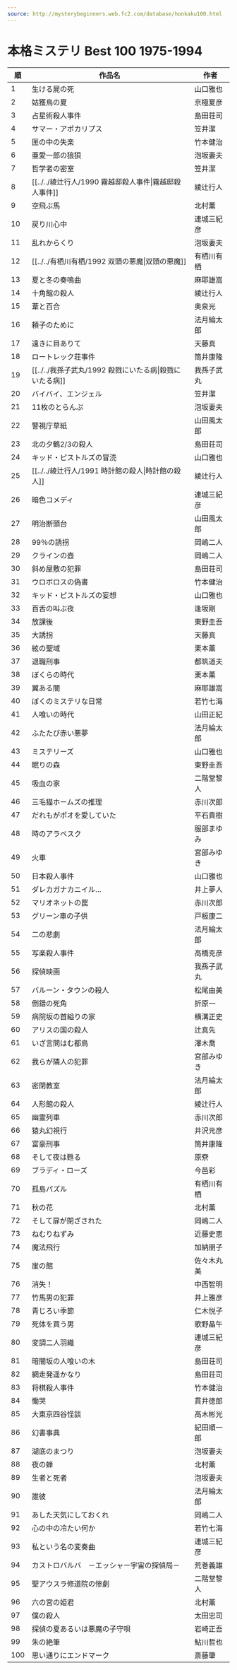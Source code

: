 ```yaml
---
source: http://mysterybeginners.web.fc2.com/database/honkaku100.html
---
```


# 本格ミステリ Best 100 1975-1994

| 順   | 作品名                                   | 作者    |
| --- | ------------------------------------- | ----- |
| 1   | 生ける屍の死                                | 山口雅也  |
| 2   | 姑獲鳥の夏                                 | 京極夏彦  |
| 3   | 占星術殺人事件                               | 島田荘司  |
| 4   | サマー・アポカリプス                            | 笠井潔   |
| 5   | 匣の中の失楽                                | 竹本健治  |
| 6   | 亜愛一郎の狼狽                               | 泡坂妻夫  |
| 7   | 哲学者の密室                                | 笠井潔   |
| 8   | [[../../綾辻行人/1990 霧越邸殺人事件\|霧越邸殺人事件]]  | 綾辻行人  |
| 9   | 空飛ぶ馬                                  | 北村薫   |
| 10  | 戻り川心中                                 | 連城三紀彦 |
| 11  | 乱れからくり                                | 泡坂妻夫  |
| 12  | [[../../有栖川有栖/1992 双頭の悪魔\|双頭の悪魔]]     | 有栖川有栖 |
| 13  | 夏と冬の奏鳴曲                               | 麻耶雄嵩  |
| 14  | 十角館の殺人                                | 綾辻行人  |
| 15  | 葦と百合                                  | 奥泉光   |
| 16  | 頼子のために                                | 法月綸太郎 |
| 17  | 遠きに目ありて                               | 天藤真   |
| 18  | ロートレック荘事件                             | 筒井康隆  |
| 19  | [[../../我孫子武丸/1992 殺戮にいたる病\|殺戮にいたる病]] | 我孫子武丸 |
| 20  | バイバイ、エンジェル                            | 笠井潔   |
| 21  | 11枚のとらんぷ                              | 泡坂妻夫  |
| 22  | 警視庁草紙                                 | 山田風太郎 |
| 23  | 北の夕鶴2/3の殺人                            | 島田荘司  |
| 24  | キッド・ピストルズの冒涜                          | 山口雅也  |
| 25  | [[../../綾辻行人/1991 時計館の殺人\|時計館の殺人]]    | 綾辻行人  |
| 26  | 暗色コメディ                                | 連城三紀彦 |
| 27  | 明治断頭台                                 | 山田風太郎 |
| 28  | 99％の誘拐                                | 岡嶋二人  |
| 29  | クラインの壺                                | 岡嶋二人  |
| 30  | 斜め屋敷の犯罪                               | 島田荘司  |
| 31  | ウロボロスの偽書                              | 竹本健治  |
| 32  | キッド・ピストルズの妄想                          | 山口雅也  |
| 33  | 百舌の叫ぶ夜                                | 逢坂剛   |
| 34  | 放課後                                   | 東野圭吾  |
| 35  | 大誘拐                                   | 天藤真   |
| 36  | 絃の聖域                                  | 栗本薫   |
| 37  | 退職刑事                                  | 都筑道夫  |
| 38  | ぼくらの時代                                | 栗本薫   |
| 39  | 翼ある闇                                  | 麻耶雄嵩  |
| 40  | ぼくのミステリな日常                            | 若竹七海  |
| 41  | 人喰いの時代                                | 山田正紀  |
| 42  | ふたたび赤い悪夢                              | 法月綸太郎 |
| 43  | ミステリーズ                                | 山口雅也  |
| 44  | 眠りの森                                  | 東野圭吾  |
| 45  | 吸血の家                                  | 二階堂黎人 |
| 46  | 三毛猫ホームズの推理                            | 赤川次郎  |
| 47  | だれもがポオを愛していた                          | 平石貴樹  |
| 48  | 時のアラベスク                               | 服部まゆみ |
| 49  | 火車                                    | 宮部みゆき |
| 50  | 日本殺人事件                                | 山口雅也  |
| 51  | ダレカガナカニイル…                            | 井上夢人  |
| 52  | マリオネットの罠                              | 赤川次郎  |
| 53  | グリーン車の子供                              | 戸板康二  |
| 54  | 二の悲劇                                  | 法月綸太郎 |
| 55  | 写楽殺人事件                                | 高橋克彦  |
| 56  | 探偵映画                                  | 我孫子武丸 |
| 57  | バルーン・タウンの殺人                           | 松尾由美  |
| 58  | 倒錯の死角                                 | 折原一   |
| 59  | 病院坂の首縊りの家                             | 横溝正史  |
| 60  | アリスの国の殺人                              | 辻真先   |
| 61  | いざ言問はむ都鳥                              | 澤木喬   |
| 62  | 我らが隣人の犯罪                              | 宮部みゆき |
| 63  | 密閉教室                                  | 法月綸太郎 |
| 64  | 人形館の殺人                                | 綾辻行人  |
| 65  | 幽霊列車                                  | 赤川次郎  |
| 66  | 猿丸幻視行                                 | 井沢元彦  |
| 67  | 富豪刑事                                  | 筒井康隆  |
| 68  | そして夜は甦る                               | 原尞    |
| 69  | ブラディ・ローズ                              | 今邑彩   |
| 70  | 孤島パズル                                 | 有栖川有栖 |
| 71  | 秋の花                                   | 北村薫   |
| 72  | そして扉が閉ざされた                            | 岡嶋二人  |
| 73  | ねむりねずみ                                | 近藤史恵  |
| 74  | 魔法飛行                                  | 加納朋子  |
| 75  | 崖の館                                   | 佐々木丸美 |
| 76  | 消失！                                   | 中西智明  |
| 77  | 竹馬男の犯罪                                | 井上雅彦  |
| 78  | 青じろい季節                                | 仁木悦子  |
| 79  | 死体を買う男                                | 歌野晶午  |
| 80  | 変調二人羽織                                | 連城三紀彦 |
| 81  | 暗闇坂の人喰いの木                             | 島田荘司  |
| 82  | 網走発遥かなり                               | 島田荘司  |
| 83  | 将棋殺人事件                                | 竹本健治  |
| 84  | 慟哭                                    | 貫井徳郎  |
| 85  | 大東京四谷怪談                               | 高木彬光  |
| 86  | 幻書事典                                  | 紀田順一郎 |
| 87  | 湖底のまつり                                | 泡坂妻夫  |
| 88  | 夜の蝉                                   | 北村薫   |
| 89  | 生者と死者                                 | 泡坂妻夫  |
| 90  | 誰彼                                    | 法月綸太郎 |
| 91  | あした天気にしておくれ                           | 岡嶋二人  |
| 92  | 心の中の冷たい何か                             | 若竹七海  |
| 93  | 私という名の変奏曲                             | 連城三紀彦 |
| 94  | カストロバルバ　－エッシャー宇宙の探偵局－                 | 荒巻義雄  |
| 95  | 聖アウスラ修道院の惨劇                           | 二階堂黎人 |
| 96  | 六の宮の姫君                                | 北村薫   |
| 97  | 僕の殺人                                  | 太田忠司  |
| 98  | 探偵の夏あるいは悪魔の子守唄                        | 岩崎正吾  |
| 99  | 朱の絶筆                                  | 鮎川哲也  |
| 100 | 思い通りにエンドマーク                           | 斎藤肇   |
